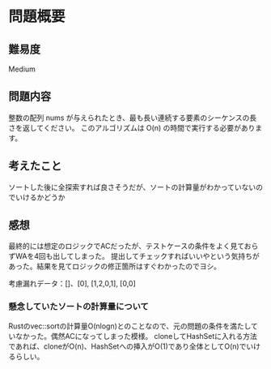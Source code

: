 # 問題概要

## 難易度

Medium

## 問題内容

整数の配列 nums が与えられたとき、最も長い連続する要素のシーケンスの長さを返してください。
このアルゴリズムは O(n) の時間で実行する必要があります。

## 考えたこと

ソートした後に全探索すれば良さそうだが、ソートの計算量がわかっていないのでいけるかどうか


## 感想

最終的には想定のロジックでACだったが、テストケースの条件をよく見ておらずWAを4回も出してしまった。
提出してチェックすればいいやという気持ちがあった。結果を見てロジックの修正箇所はすぐわかったのでヨシ。

考慮漏れデータ：[]、[0], [1,2,0,1], [0,0]

### 懸念していたソートの計算量について
Rustのvec::sortの計算量O(nlogn)とのことなので、元の問題の条件を満たしていなかった。偶然ACになってしまった模様。
cloneしてHashSetに入れる方法であれば、cloneがO(n)、HashSetへの挿入がO(1)であり全体としてO(n)でいけるらしい。
